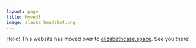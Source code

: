 ```yaml
---
layout: page
title: Moved!
image: alaska_headshot.png
---
```


Hello! This website has moved over to [elizabethcase.space](elizabethcase.space). See you there!
